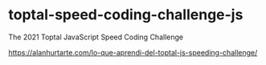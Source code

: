 # toptal-speed-coding-challenge-js
The 2021 Toptal JavaScript Speed Coding Challenge

https://alanhurtarte.com/lo-que-aprendi-del-toptal-js-speeding-challenge/
